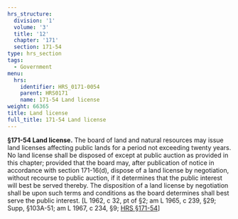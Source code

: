 ```yaml
---
hrs_structure:
  division: '1'
  volume: '3'
  title: '12'
  chapter: '171'
  section: 171-54
type: hrs_section
tags:
  - Government
menu:
  hrs:
    identifier: HRS_0171-0054
    parent: HRS0171
    name: 171-54 Land license
weight: 66365
title: Land license
full_title: 171-54 Land license
---
```

**§171-54 Land license.** The board of land and natural resources may issue land licenses affecting public lands for a period not exceeding twenty years. No land license shall be disposed of except at public auction as provided in this chapter; provided that the board may, after publication of notice in accordance with section 171-16(d), dispose of a land license by negotiation, without recourse to public auction, if it determines that the public interest will best be served thereby. The disposition of a land license by negotiation shall be upon such terms and conditions as the board determines shall best serve the public interest. [L 1962, c 32, pt of §2; am L 1965, c 239, §29; Supp, §103A-51; am L 1967, c 234, §9; [HRS §171-54](/title-12/chapter-171/section-171-54/)]